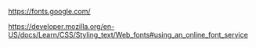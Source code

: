 https://fonts.google.com/

https://developer.mozilla.org/en-US/docs/Learn/CSS/Styling_text/Web_fonts#using_an_online_font_service

